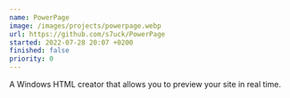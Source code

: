 ```yaml
---
name: PowerPage
image: /images/projects/powerpage.webp
url: https://github.com/s7uck/PowerPage
started: 2022-07-28 20:07 +0200
finished: false
priority: 0
---
```

A Windows HTML creator that allows you to preview your site in real time.